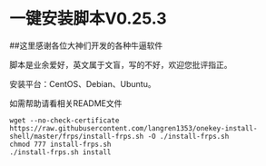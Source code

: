 一键安装脚本V0.25.3
===========
##这里感谢各位大神们开发的各种牛逼软件

脚本是业余爱好，英文属于文盲，写的不好，欢迎您批评指正。

安装平台：CentOS、Debian、Ubuntu。

如需帮助请看相关README文件

```
wget --no-check-certificate https://raw.githubusercontent.com/langren1353/onekey-install-shell/master/frps/install-frps.sh -O ./install-frps.sh
chmod 777 install-frps.sh
./install-frps.sh install
```
